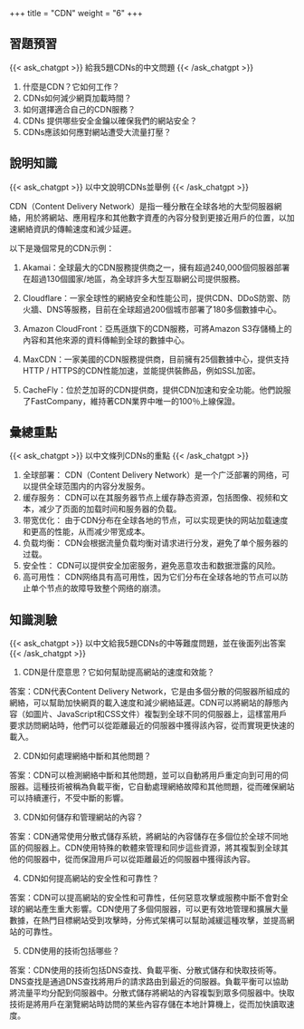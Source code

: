 +++
title = "CDN"
weight = "6"
+++
## 習題預習
{{< ask_chatgpt >}}
給我5題CDNs的中文問題
{{< /ask_chatgpt >}}

1. 什麼是CDN？它如何工作？
2. CDNs如何減少網頁加載時間？
3. 如何選擇適合自己的CDN服務？
4. CDNs 提供哪些安全金鑰以確保我們的網站安全？
5. CDNs應該如何應對網站遭受大流量打壓？   

## 說明知識
{{< ask_chatgpt >}}
以中文說明CDNs並舉例
{{< /ask_chatgpt >}}



CDN（Content Delivery Network）是指一種分散在全球各地的大型伺服器網絡，用於將網站、應用程序和其他數字資產的內容分發到更接近用戶的位置，以加速網絡資訊的傳輸速度和減少延遲。

以下是幾個常見的CDN示例：

1. Akamai：全球最大的CDN服務提供商之一，擁有超過240,000個伺服器部署在超過130個國家/地區，為全球許多大型互聯網公司提供服務。

2. Cloudflare：一家全球性的網絡安全和性能公司，提供CDN、DDoS防禦、防火牆、DNS等服務，目前在全球超過200個城市部署了180多個數據中心。

3. Amazon CloudFront：亞馬遜旗下的CDN服務，可將Amazon S3存儲桶上的內容和其他來源的資料傳輸到全球的數據中心。

4. MaxCDN：一家美國的CDN服務提供商，目前擁有25個數據中心，提供支持HTTP / HTTPS的CDN性能加速，並能提供裝飾品，例如SSL加密。

5. CacheFly：位於芝加哥的CDN提供商，提供CDN加速和安全功能。他們說服了FastCompany，維持著CDN業界中唯一的100％上線保證。   

## 彙總重點
{{< ask_chatgpt >}}
以中文條列CDNs的重點
{{< /ask_chatgpt >}}



1. 全球部署：
CDN（Content Delivery Network）是一个广泛部署的网络，可以提供全球范围内的内容分发服务。
2. 缓存服务：
CDN可以在其服务器节点上缓存静态资源，包括图像、视频和文本，减少了页面的加载时间和服务器的负载。
3. 带宽优化：
由于CDN分布在全球各地的节点，可以实现更快的网站加载速度和更高的性能，从而减少带宽成本。
4. 负载均衡：
CDN会根据流量负载均衡对请求进行分发，避免了单个服务器的过载。
5. 安全性：
CDN可以提供安全加密服务，避免恶意攻击和数据泄露的风险。
6. 高可用性：
CDN网络具有高可用性，因为它们分布在全球各地的节点可以防止单个节点的故障导致整个网络的崩溃。   

## 知識測驗
{{< ask_chatgpt >}}
以中文給我5題CDNs的中等難度問題，並在後面列出答案
{{< /ask_chatgpt >}}



1. CDN是什麼意思？它如何幫助提高網站的速度和效能？

答案：CDN代表Content Delivery Network，它是由多個分散的伺服器所組成的網絡，可以幫助加快網頁的載入速度和減少網絡延遲。CDN可以將網站的靜態內容（如圖片、JavaScript和CSS文件）複製到全球不同的伺服器上，這樣當用戶要求訪問網站時，他們可以從距離最近的伺服器中獲得該內容，從而實現更快速的載入。

2. CDN如何處理網絡中斷和其他問題？

答案：CDN可以檢測網絡中斷和其他問題，並可以自動將用戶重定向到可用的伺服器。這種技術被稱為負載平衡，它自動處理網絡故障和其他問題，從而確保網站可以持續運行，不受中斷的影響。

3. CDN如何儲存和管理網站的內容？

答案：CDN通常使用分散式儲存系統，將網站的內容儲存在多個位於全球不同地區的伺服器上。CDN使用特殊的軟體來管理和同步這些資源，將其複製到全球其他的伺服器中，從而保證用戶可以從距離最近的伺服器中獲得該內容。

4. CDN如何提高網站的安全性和可靠性？

答案：CDN可以提高網站的安全性和可靠性，任何惡意攻擊或服務中斷不會對全球的網站產生重大影響。CDN使用了多個伺服器，可以更有效地管理和擴展大量數據，在熱門目標網站受到攻擊時，分佈式架構可以幫助減緩這種攻擊，並提高網站的可靠性。

5. CDN使用的技術包括哪些？

答案：CDN使用的技術包括DNS查找、負載平衡、分散式儲存和快取技術等。DNS查找是通過DNS查找將用戶的請求路由到最近的伺服器。負載平衡可以協助將流量平均分配到伺服器中。分散式儲存將網站的內容複製到眾多伺服器中。快取技術是將用戶在瀏覽網站時訪問的某些內容存儲在本地計算機上，從而加快讀取速度。   

